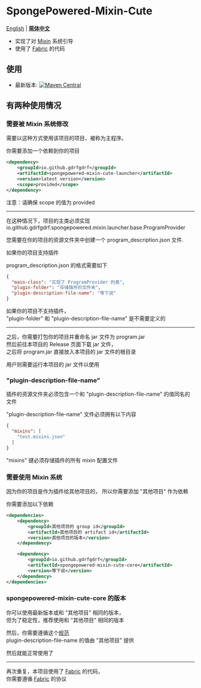 SpongePowered-Mixin-Cute
===
[English](https://github.com/gdrfgdrf/SpongePowered-Mixin-Cute/blob/master/README.md) | __[简体中文](https://github.com/gdrfgdrf/SpongePowered-Mixin-Cute/blob/master/README_ChineseSimplified.md)__
- 实现了对 [Mixin](https://github.com/SpongePowered/Mixin) 系统引导
- 使用了 [Fabric](https://github.com/FabricMC/fabric) 的代码

使用
------------------------
- 最新版本: [![Maven Central](https://img.shields.io/maven-central/v/io.github.gdrfgdrf/spongepowered-mixin-cute.svg)](https://search.maven.org/search?q=g:io.github.gdrfgdrf%20a:spongepowered-mixin-cute)

## 有两种使用情况
### 需要被 Mixin 系统修改
需要以这种方式使用该项目的项目，被称为主程序。

你需要添加一个依赖到你的项目
```xml
<dependency>
    <groupId>io.github.gdrfgdrf</groupId>
    <artifactId>spongepowered-mixin-cute-launcher</artifactId>
    <version>latest version</version>
    <scope>provided</scope>
</dependency>
```
注意：请确保 scope 的值为 provided

---

在这种情况下，项目的主类必须实现
io.github.gdrfgdrf.spongepowered.mixin.launcher.base.ProgramProvider

您需要在你的项目的资源文件夹中创建一个 program_description.json 文件.  

如果你的项目支持插件

program_description.json 的格式需要如下
```json
{
  "main-class": "实现了 ProgramProvider 的类",
  "plugin-folder": "存储插件的文件夹",
  "plugin-description-file-name": "等下说"
}
```
如果你的项目不支持插件，  
"plugin-folder" 和 "plugin-description-file-name" 是不需要定义的  

---

之后，你需要打包你的项目并重命名 jar 文件为 program.jar  
然后前往本项目的 Release 页面下载 jar 文件，  
之后将 program.jar 直接放入本项目的 jar 文件的根目录  

用户则需要运行本项目的 jar 文件以使用  

### "plugin-description-file-name"
插件的资源文件夹必须包含一个和 "plugin-description-file-name" 的值同名的文件  

"plugin-description-file-name" 文件必须拥有以下内容
```json
{
  "mixins": [
    "test.mixins.json"
  ]
}
```
"mixins" 键必须存储插件的所有 mixin 配置文件

### 需要使用 Mixin 系统
因为你的项目是作为插件给其他项目的，
所以你需要添加 "其他项目" 作为依赖

你需要添加以下依赖
```xml
<dependencies>
    <dependency>
        <groupId>其他项目的 group id</groupId>
        <artifactId>其他项目的 artifact id</artifactId>
        <version>其他项目的版本</version>
    </dependency>

    <dependency>
        <groupId>io.github.gdrfgdrf</groupId>
        <artifactId>spongepowered-mixin-cute-core</artifactId>
        <version>等下说</version>
    </dependency>
</dependencies>
```

### spongepowered-mixin-cute-core 的版本
你可以使用最新版本或和 "其他项目" 相同的版本，  
但为了稳定性，推荐使用和 "其他项目" 相同的版本

然后，你需要遵循这个[规范](#plugin-description-file-name)  
plugin-description-file-name 的值由 "其他项目" 提供  

然后就能正常使用了  

---
再次重复，本项目使用了 [Fabric](https://github.com/FabricMC/fabric) 的代码，  
你需要遵循 [Fabric](https://github.com/FabricMC/fabric) 的协议